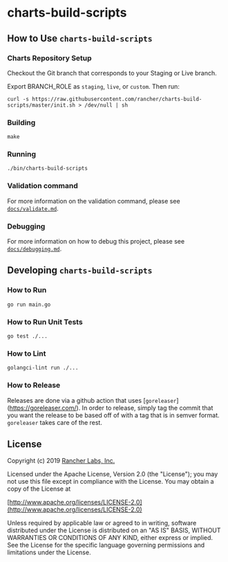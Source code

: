 # charts-build-scripts

## How to Use `charts-build-scripts`

### Charts Repository Setup

Checkout the Git branch that corresponds to your Staging or Live branch.

Export BRANCH_ROLE as `staging`, `live`, or `custom`. Then run:

```
curl -s https://raw.githubusercontent.com/rancher/charts-build-scripts/master/init.sh > /dev/null | sh
```

### Building

`make`

### Running

`./bin/charts-build-scripts`

### Validation command

For more information on the validation command, please see [`docs/validate.md`](docs/validate.md).

### Debugging

For more information on how to debug this project, please see [`docs/debugging.md`](docs/debugging.md).


## Developing `charts-build-scripts`

### How to Run

```
go run main.go
```

### How to Run Unit Tests

```
go test ./...
```

### How to Lint

```
golangci-lint run ./...
```

### How to Release

Releases are done via a github action that uses [`goreleaser`] (https://goreleaser.com/).
In order to release, simply tag the commit that you want the release
to be based off of with a tag that is in semver format. `goreleaser`
takes care of the rest.


## License

Copyright (c) 2019 [Rancher Labs, Inc.](http://rancher.com)

Licensed under the Apache License, Version 2.0 (the "License");
you may not use this file except in compliance with the License.
You may obtain a copy of the License at

[http://www.apache.org/licenses/LICENSE-2.0](http://www.apache.org/licenses/LICENSE-2.0)

Unless required by applicable law or agreed to in writing, software
distributed under the License is distributed on an "AS IS" BASIS,
WITHOUT WARRANTIES OR CONDITIONS OF ANY KIND, either express or implied.
See the License for the specific language governing permissions and
limitations under the License.
